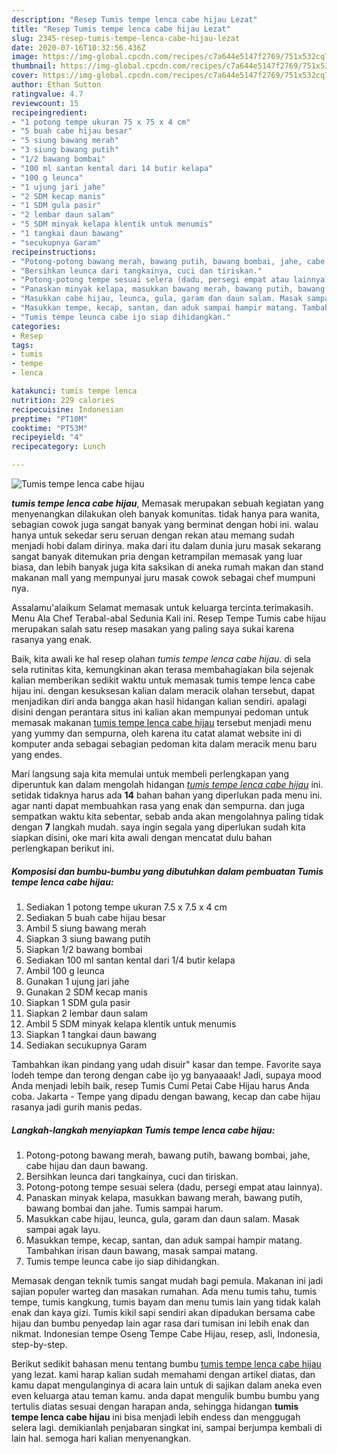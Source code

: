 ```yaml
---
description: "Resep Tumis tempe lenca cabe hijau Lezat"
title: "Resep Tumis tempe lenca cabe hijau Lezat"
slug: 2345-resep-tumis-tempe-lenca-cabe-hijau-lezat
date: 2020-07-16T10:32:56.436Z
image: https://img-global.cpcdn.com/recipes/c7a644e5147f2769/751x532cq70/tumis-tempe-lenca-cabe-hijau-foto-resep-utama.jpg
thumbnail: https://img-global.cpcdn.com/recipes/c7a644e5147f2769/751x532cq70/tumis-tempe-lenca-cabe-hijau-foto-resep-utama.jpg
cover: https://img-global.cpcdn.com/recipes/c7a644e5147f2769/751x532cq70/tumis-tempe-lenca-cabe-hijau-foto-resep-utama.jpg
author: Ethan Sutton
ratingvalue: 4.7
reviewcount: 15
recipeingredient:
- "1 potong tempe ukuran 75 x 75 x 4 cm"
- "5 buah cabe hijau besar"
- "5 siung bawang merah"
- "3 siung bawang putih"
- "1/2 bawang bombai"
- "100 ml santan kental dari 14 butir kelapa"
- "100 g leunca"
- "1 ujung jari jahe"
- "2 SDM kecap manis"
- "1 SDM gula pasir"
- "2 lembar daun salam"
- "5 SDM minyak kelapa klentik untuk menumis"
- "1 tangkai daun bawang"
- "secukupnya Garam"
recipeinstructions:
- "Potong-potong bawang merah, bawang putih, bawang bombai, jahe, cabe hijau dan daun bawang."
- "Bersihkan leunca dari tangkainya, cuci dan tiriskan."
- "Potong-potong tempe sesuai selera (dadu, persegi empat atau lainnya)."
- "Panaskan minyak kelapa, masukkan bawang merah, bawang putih, bawang bombai dan jahe. Tumis sampai harum."
- "Masukkan cabe hijau, leunca, gula, garam dan daun salam. Masak sampai agak layu."
- "Masukkan tempe, kecap, santan, dan aduk sampai hampir matang. Tambahkan irisan daun bawang, masak sampai matang."
- "Tumis tempe leunca cabe ijo siap dihidangkan."
categories:
- Resep
tags:
- tumis
- tempe
- lenca

katakunci: tumis tempe lenca 
nutrition: 229 calories
recipecuisine: Indonesian
preptime: "PT10M"
cooktime: "PT53M"
recipeyield: "4"
recipecategory: Lunch

---
```



![Tumis tempe lenca cabe hijau](https://img-global.cpcdn.com/recipes/c7a644e5147f2769/751x532cq70/tumis-tempe-lenca-cabe-hijau-foto-resep-utama.jpg)

<b><i>tumis tempe lenca cabe hijau</i></b>, Memasak merupakan sebuah kegiatan yang menyenangkan dilakukan oleh banyak komunitas. tidak hanya para wanita, sebagian cowok juga sangat banyak yang berminat dengan hobi ini. walau hanya untuk sekedar seru seruan dengan rekan atau memang sudah menjadi hobi dalam dirinya. maka dari itu dalam dunia juru masak sekarang sangat banyak ditemukan pria dengan ketrampilan memasak yang luar biasa, dan lebih banyak juga kita saksikan di aneka rumah makan dan stand makanan mall yang mempunyai juru masak cowok sebagai chef mumpuni nya.

Assalamu&#39;alaikum Selamat memasak untuk keluarga tercinta.terimakasih. Menu Ala Chef Terabal-abal Sedunia Kali ini. Resep Tempe Tumis cabe hijau merupakan salah satu resep masakan yang paling saya sukai karena rasanya yang enak.

Baik, kita awali ke hal resep olahan <i>tumis tempe lenca cabe hijau</i>. di sela sela rutinitas kita, kemungkinan akan terasa membahagiakan bila sejenak kalian memberikan sedikit waktu untuk memasak tumis tempe lenca cabe hijau ini. dengan kesuksesan kalian dalam meracik olahan tersebut, dapat menjadikan diri anda bangga akan hasil hidangan kalian sendiri. apalagi disini dengan perantara situs ini kalian akan mempunyai pedoman untuk memasak makanan <u>tumis tempe lenca cabe hijau</u> tersebut menjadi menu yang yummy dan sempurna, oleh karena itu catat alamat website ini di komputer anda sebagai sebagian pedoman kita dalam meracik menu baru yang endes.


Mari langsung saja kita memulai untuk membeli perlengkapan yang diperuntuk kan dalam mengolah hidangan <u><i>tumis tempe lenca cabe hijau</i></u> ini. setidak tidaknya harus ada <b>14</b> bahan bahan yang diperlukan pada menu ini. agar nanti dapat membuahkan rasa yang enak dan sempurna. dan juga sempatkan waktu kita sebentar, sebab anda akan mengolahnya paling tidak dengan <b>7</b> langkah mudah. saya ingin segala yang diperlukan sudah kita siapkan disini, oke mari kita awali dengan mencatat dulu bahan perlengkapan berikut ini.

<!--inarticleads1-->

##### Komposisi dan bumbu-bumbu yang dibutuhkan dalam pembuatan Tumis tempe lenca cabe hijau:

1. Sediakan 1 potong tempe ukuran 7.5 x 7.5 x 4 cm
1. Sediakan 5 buah cabe hijau besar
1. Ambil 5 siung bawang merah
1. Siapkan 3 siung bawang putih
1. Siapkan 1/2 bawang bombai
1. Sediakan 100 ml santan kental dari 1/4 butir kelapa
1. Ambil 100 g leunca
1. Gunakan 1 ujung jari jahe
1. Gunakan 2 SDM kecap manis
1. Siapkan 1 SDM gula pasir
1. Siapkan 2 lembar daun salam
1. Ambil 5 SDM minyak kelapa klentik untuk menumis
1. Siapkan 1 tangkai daun bawang
1. Sediakan secukupnya Garam


Tambahkan ikan pindang yang udah disuir&#34; kasar dan tempe. Favorite saya lodeh tempe dan terong dengan cabe ijo yg banyaaaak! Jadi, supaya mood Anda menjadi lebih baik, resep Tumis Cumi Petai Cabe Hijau harus Anda coba. Jakarta - Tempe yang dipadu dengan bawang, kecap dan cabe hijau rasanya jadi gurih manis pedas. 

<!--inarticleads2-->

##### Langkah-langkah menyiapkan Tumis tempe lenca cabe hijau:

1. Potong-potong bawang merah, bawang putih, bawang bombai, jahe, cabe hijau dan daun bawang.
1. Bersihkan leunca dari tangkainya, cuci dan tiriskan.
1. Potong-potong tempe sesuai selera (dadu, persegi empat atau lainnya).
1. Panaskan minyak kelapa, masukkan bawang merah, bawang putih, bawang bombai dan jahe. Tumis sampai harum.
1. Masukkan cabe hijau, leunca, gula, garam dan daun salam. Masak sampai agak layu.
1. Masukkan tempe, kecap, santan, dan aduk sampai hampir matang. Tambahkan irisan daun bawang, masak sampai matang.
1. Tumis tempe leunca cabe ijo siap dihidangkan.


Memasak dengan teknik tumis sangat mudah bagi pemula. Makanan ini jadi sajian populer warteg dan masakan rumahan. Ada menu tumis tahu, tumis tempe, tumis kangkung, tumis bayam dan menu tumis lain yang tidak kalah enak dan kaya gizi. Tumis kikil sapi sendiri akan dipadukan bersama cabe hijau dan bumbu penyedap lain agar rasa dari tumisan ini lebih enak dan nikmat. Indonesian tempe Oseng Tempe Cabe Hijau, resep, asli, Indonesia, step-by-step. 

Berikut sedikit bahasan menu tentang bumbu <u>tumis tempe lenca cabe hijau</u> yang lezat. kami harap kalian sudah memahami dengan artikel diatas, dan kamu dapat mengulanginya di acara lain untuk di sajikan dalam aneka even even keluarga atau teman kamu. anda dapat mengulik bumbu bumbu yang tertulis diatas sesuai dengan harapan anda, sehingga hidangan <b>tumis tempe lenca cabe hijau</b> ini bisa menjadi lebih endess dan menggugah selera lagi. demikianlah penjabaran singkat ini, sampai berjumpa kembali di lain hal. semoga hari kalian menyenangkan.

